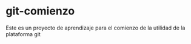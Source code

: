 # git-comienzo
Este es un proyecto de aprendizaje para el comienzo de la utilidad de la plataforma git
